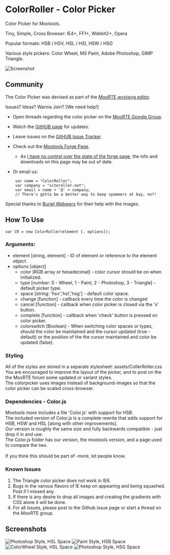ColorRoller - Color Picker
===========

Color Picker for Mootools.

Tiny, Simple, Cross Browser: IE4+, FF1+, Webkit2+, Opera

Popular formats: HSB / HSV, HSL / HSI, HSW / HSG

Various style pickers: Color Wheel, MS Paint, Adobe Photoshop, GIMP Triangle.

![Screenshot](http://siteroller.net/archive/images/ColorRoller/wheelhslthumb.png)


## Community
The Color Picker was devised as part of the [MooRTE wysiwyg editor](http://siteroller.net/projects/moorte).

Issues? Ideas? Wanna Join? [We need help!]


 - Open threads regarding the color picker on the [MooRTE Google Group](http://groups.google.com/group/moorte).
 - Watch the [GitHUB page](http://github.com/siteroller/ColorRoller-MooTools-Color-Picker) for updates.
 - Leave issues on the [GitHUB Issue Tracker](http://github.com/siteroller/ColorRoller-MooTools-Color-Picker/issues).
 - Check out the [Mootools Forge Page](http://mootools.net/forge/p/colorroller%20-%20mootools%20color%20picker).  
    - As [I have no control over the state of the forge page](http://blog.siteroller.net/mootools-forge-gotchas), the info and downloads on this page may be out of date.
 - Or email us:

        var name = "ColorRoller";
        var company = "siteroller.net";
        var email = name + '@' + company;
        // There's gotta be a better way to keep spammers at bay, no?!

Special thanks to [Buriel Webwerx](http://burielwebwerx.com/) for their help with the images.

## How To Use

    var CR = new ColorRoller(element [, options]);

### Arguments:
 - element [string, element] - ID of element or reference to the element object.
 - options [object]
    - color [RGB array or hexadecimal] - color cursor should be on when initialized.
    - type [number: 0 - Wheel, 1 - Paint, 2 - Photoshop, 3 - Triangle] - default picker type.
    - space [string: 'hsv','hsl','hsg'] - default color space.
    - change [function] - callback every time the color is changed
    - cancel [function] - callback when color picker is closed via the 'x' button.
    - complete [function] - callback when 'check' button is pressed on color picker.
    - colorswitch [Boolean] - When switching color spaces or types, should the color be maintained and the cursor updated (true - default) or the position of the the cursor maintained and color be updated (false). 

### Styling
All of the styles are stored in a separate stylesheet: assets/CollerRoller.css<br>
You are encouraged to improve the layout of the picker, and to post on the the MooRTE forum some updated or variant styles.<br>
The colorpicker uses images instead of background-images so that the color picker can be scaled cross-browser.<br>

### Dependencies - Color.js

Mootools more includes a file 'Color.js' with support for HSB.<br>
The included version of Color.js is a complete rewrite that adds support for HSB, HSW and HSL [along with other improvements].<br>
Our version is roughly the same size and fully backwards compatible - just drop it in and use.<br>
The Color.js folder has our version, the mootools version, and a page used to compare the two.<br>
<br>
If you think this should be part of -more, let people know.<br>

### Known Issues
1.  The Triangle color picker does not work in IE6.  
2.  Bugs in the various flavors of IE keep on appearing and being squashed. Post if I missed any.
3.  If there is any desire to drop all images and creating the gradients with CSS alone it will be done.   
4.  For all issues, please post to the Github issue page or start a thread on the MooRTE group.

## Screenshots
![Photoshop Style, HSL Space](http://siteroller.net/archive/images/ColorRoller/adobehsl.png)
![Paint Style, HSB Space](http://siteroller.net/archive/images/ColorRoller/painthsb.png)
![ColorWheel Style, HSL Space](http://siteroller.net/archive/images/ColorRoller/wheelhsl2.png)
![Photoshop Style, HSG Space](http://siteroller.net/archive/images/ColorRoller/adobehsg.png)